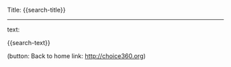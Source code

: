 Title: {{search-title}}

----

text:

{{search-text}}

(button: Back to home link: http://choice360.org)
